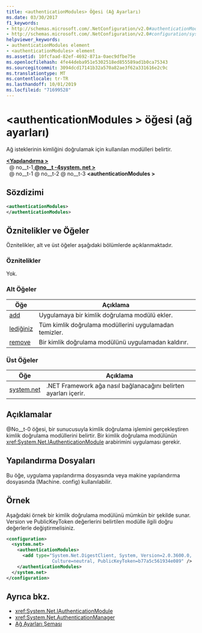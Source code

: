 ```yaml
---
title: <authenticationModules> Öğesi (Ağ Ayarları)
ms.date: 03/30/2017
f1_keywords:
- http://schemas.microsoft.com/.NetConfiguration/v2.0#authenticationModules
- http://schemas.microsoft.com/.NetConfiguration/v2.0#configuration/system.net/authenticationModules
helpviewer_keywords:
- authenticationModules element
- <authenticationModules> element
ms.assetid: 10fcfaad-82ef-4692-871a-0aec9dfbe75e
ms.openlocfilehash: 4fe44deba951e5302518ed855589ad1b0ca75343
ms.sourcegitcommit: 3094dcd17141b32a570a82ae3f62a331616e2c9c
ms.translationtype: MT
ms.contentlocale: tr-TR
ms.lasthandoff: 10/01/2019
ms.locfileid: "71699528"
---
```

# <a name="authenticationmodules-element-network-settings"></a>\<authenticationModules > öğesi (ağ ayarları)
Ağ isteklerinin kimliğini doğrulamak için kullanılan modülleri belirtir.  
  
[ **\<Yapılandırma >** ](../configuration-element.md)  
&nbsp; @ no__t-1[ **@no__t -4system. net >** ](system-net-element-network-settings.md)  
&nbsp; @ no__t-1 @ no__t-2 @ no__t-3 **\<authenticationModules >**  
  
## <a name="syntax"></a>Sözdizimi  
  
```xml  
<authenticationModules>   
</authenticationModules>  
```  
  
## <a name="attributes-and-elements"></a>Öznitelikler ve Öğeler  
 Öznitelikler, alt ve üst öğeler aşağıdaki bölümlerde açıklanmaktadır.  
  
### <a name="attributes"></a>Öznitelikler  
 Yok.  
  
### <a name="child-elements"></a>Alt Öğeler  
  
|**Öğe**|**Açıklama**|  
|-----------------|---------------------|  
|[add](add-element-for-authenticationmodules-network-settings.md)|Uygulamaya bir kimlik doğrulama modülü ekler.|  
|[lediğiniz](clear-element-for-authenticationmodules-network-settings.md)|Tüm kimlik doğrulama modüllerini uygulamadan temizler.|  
|[remove](remove-element-for-authenticationmodules-network-settings.md)|Bir kimlik doğrulama modülünü uygulamadan kaldırır.|  
  
### <a name="parent-elements"></a>Üst Öğeler  
  
|**Öğe**|**Açıklama**|  
|-----------------|---------------------|  
|[system.net](system-net-element-network-settings.md)|.NET Framework ağa nasıl bağlanacağını belirten ayarları içerir.|  
  
## <a name="remarks"></a>Açıklamalar  
 @No__t-0 öğesi, bir sunucusuyla kimlik doğrulama işlemini gerçekleştiren kimlik doğrulama modüllerini belirtir. Bir kimlik doğrulama modülünün <xref:System.Net.IAuthenticationModule> arabirimini uygulaması gerekir.  
  
## <a name="configuration-files"></a>Yapılandırma Dosyaları  
 Bu öğe, uygulama yapılandırma dosyasında veya makine yapılandırma dosyasında (Machine. config) kullanılabilir.  
  
## <a name="example"></a>Örnek  
 Aşağıdaki örnek bir kimlik doğrulama modülünü mümkün bir şekilde sunar. Version ve PublicKeyToken değerlerini belirtilen modülle ilgili doğru değerlerle değiştirmelisiniz.  
  
```xml  
<configuration>  
  <system.net>  
    <authenticationModules>  
      <add type="System.Net.DigestClient, System, Version=2.0.3600.0,  
                 Culture=neutral, PublicKeyToken=b77a5c561934e089" />  
    </authenticationModules>  
  </system.net>  
</configuration>  
```  
  
## <a name="see-also"></a>Ayrıca bkz.

- <xref:System.Net.IAuthenticationModule>
- <xref:System.Net.AuthenticationManager>
- [Ağ Ayarları Şeması](index.md)
